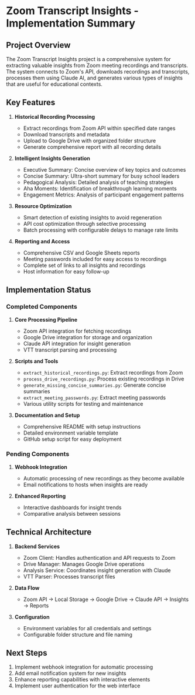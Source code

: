 # Zoom Transcript Insights - Implementation Summary

## Project Overview

The Zoom Transcript Insights project is a comprehensive system for extracting valuable insights from Zoom meeting recordings and transcripts. The system connects to Zoom's API, downloads recordings and transcripts, processes them using Claude AI, and generates various types of insights that are useful for educational contexts.

## Key Features

1. **Historical Recording Processing**
   - Extract recordings from Zoom API within specified date ranges
   - Download transcripts and metadata
   - Upload to Google Drive with organized folder structure
   - Generate comprehensive report with all recording details

2. **Intelligent Insights Generation**
   - Executive Summary: Concise overview of key topics and outcomes
   - Concise Summary: Ultra-short summary for busy school leaders
   - Pedagogical Analysis: Detailed analysis of teaching strategies
   - Aha Moments: Identification of breakthrough learning moments
   - Engagement Metrics: Analysis of participant engagement patterns

3. **Resource Optimization**
   - Smart detection of existing insights to avoid regeneration
   - API cost optimization through selective processing
   - Batch processing with configurable delays to manage rate limits

4. **Reporting and Access**
   - Comprehensive CSV and Google Sheets reports
   - Meeting passwords included for easy access to recordings
   - Complete set of links to all insights and recordings
   - Host information for easy follow-up

## Implementation Status

### Completed Components

1. **Core Processing Pipeline**
   - Zoom API integration for fetching recordings
   - Google Drive integration for storage and organization
   - Claude API integration for insight generation
   - VTT transcript parsing and processing

2. **Scripts and Tools**
   - `extract_historical_recordings.py`: Extract recordings from Zoom
   - `process_drive_recordings.py`: Process existing recordings in Drive
   - `generate_missing_concise_summaries.py`: Generate concise summaries
   - `extract_meeting_passwords.py`: Extract meeting passwords
   - Various utility scripts for testing and maintenance

3. **Documentation and Setup**
   - Comprehensive README with setup instructions
   - Detailed environment variable template
   - GitHub setup script for easy deployment

### Pending Components

1. **Webhook Integration**
   - Automatic processing of new recordings as they become available
   - Email notifications to hosts when insights are ready

2. **Enhanced Reporting**
   - Interactive dashboards for insight trends
   - Comparative analysis between sessions

## Technical Architecture

1. **Backend Services**
   - Zoom Client: Handles authentication and API requests to Zoom
   - Drive Manager: Manages Google Drive operations
   - Analysis Service: Coordinates insight generation with Claude
   - VTT Parser: Processes transcript files

2. **Data Flow**
   - Zoom API → Local Storage → Google Drive → Claude API → Insights → Reports

3. **Configuration**
   - Environment variables for all credentials and settings
   - Configurable folder structure and file naming

## Next Steps

1. Implement webhook integration for automatic processing
2. Add email notification system for new insights
3. Enhance reporting capabilities with interactive elements
4. Implement user authentication for the web interface 
